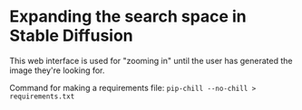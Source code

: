 # Expanding the search space in Stable Diffusion

This web interface is used for "zooming in" until the user has generated the image they're looking for.

Command for making a requirements file: `pip-chill --no-chill > requirements.txt`